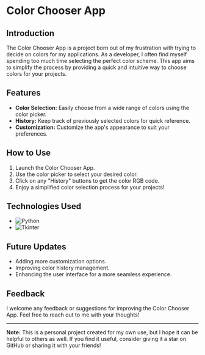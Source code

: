 # Color Chooser App

## Introduction

The Color Chooser App is a project born out of my frustration with trying to decide on colors for my applications. As a developer, I often find myself spending too much time selecting the perfect color scheme. This app aims to simplify the process by providing a quick and intuitive way to choose colors for your projects.

## Features

- **Color Selection:** Easily choose from a wide range of colors using the color picker.
- **History:** Keep track of previously selected colors for quick reference.
- **Customization:** Customize the app's appearance to suit your preferences.

## How to Use

1. Launch the Color Chooser App.
2. Use the color picker to select your desired color.
3. Click on any "History" buttons to get the color RGB code.
5. Enjoy a simplified color selection process for your projects!

## Technologies Used

- ![Python](https://img.shields.io/badge/Python-3.9-blue)
- ![Tkinter](https://img.shields.io/badge/Tkinter-8.6-green)

## Future Updates

- Adding more customization options.
- Improving color history management.
- Enhancing the user interface for a more seamless experience.

## Feedback

I welcome any feedback or suggestions for improving the Color Chooser App. Feel free to reach out to me with your thoughts!

---

**Note:** This is a personal project created for my own use, but I hope it can be helpful to others as well. If you find it useful, consider giving it a star on GitHub or sharing it with your friends!
